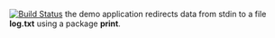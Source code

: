 [![Build Status](https://travis-ci.org/poljkee2010/lab11.svg?branch=master)](https://travis-ci.org/poljkee2010/lab11)
the demo application redirects data from stdin to a file **log.txt** using a package **print**.
